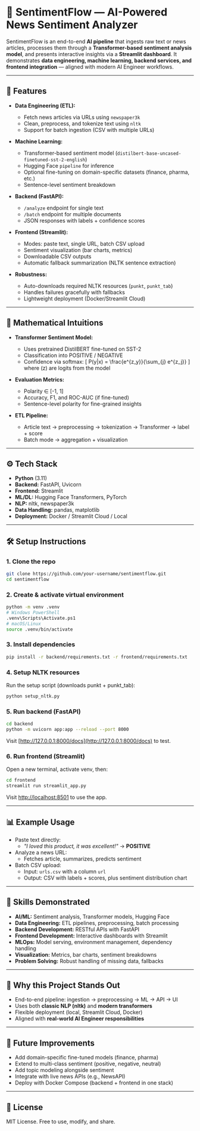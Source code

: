 # 📰 SentimentFlow — AI-Powered News Sentiment Analyzer

SentimentFlow is an end-to-end **AI pipeline** that ingests raw text or news articles, processes them through a **Transformer-based sentiment analysis model**, and presents interactive insights via a **Streamlit dashboard**. It demonstrates **data engineering, machine learning, backend services, and frontend integration** — aligned with modern AI Engineer workflows.

---

## 🚀 Features
- **Data Engineering (ETL):**
  - Fetch news articles via URLs using `newspaper3k`
  - Clean, preprocess, and tokenize text using `nltk`
  - Support for batch ingestion (CSV with multiple URLs)

- **Machine Learning:**
  - Transformer-based sentiment model (`distilbert-base-uncased-finetuned-sst-2-english`)
  - Hugging Face `pipeline` for inference
  - Optional fine-tuning on domain-specific datasets (finance, pharma, etc.)
  - Sentence-level sentiment breakdown

- **Backend (FastAPI):**
  - `/analyze` endpoint for single text
  - `/batch` endpoint for multiple documents
  - JSON responses with labels + confidence scores

- **Frontend (Streamlit):**
  - Modes: paste text, single URL, batch CSV upload
  - Sentiment visualization (bar charts, metrics)
  - Downloadable CSV outputs
  - Automatic fallback summarization (NLTK sentence extraction)

- **Robustness:**
  - Auto-downloads required NLTK resources (`punkt`, `punkt_tab`)
  - Handles failures gracefully with fallbacks
  - Lightweight deployment (Docker/Streamlit Cloud)

---

## 🧮 Mathematical Intuitions
- **Transformer Sentiment Model:**
  - Uses pretrained DistilBERT fine-tuned on SST-2
  - Classification into POSITIVE / NEGATIVE
  - Confidence via softmax:
    \[
    P(y|x) = \frac{e^{z_y}}{\sum_{j} e^{z_j}}
    \]
    where \(z\) are logits from the model

- **Evaluation Metrics:**
  - Polarity ∈ [-1, 1]
  - Accuracy, F1, and ROC-AUC (if fine-tuned)
  - Sentence-level polarity for fine-grained insights

- **ETL Pipeline:**
  - Article text → preprocessing → tokenization → Transformer → label + score
  - Batch mode → aggregation + visualization

---

## ⚙️ Tech Stack
- **Python** (3.11)
- **Backend:** FastAPI, Uvicorn
- **Frontend:** Streamlit
- **ML/DL:** Hugging Face Transformers, PyTorch
- **NLP:** nltk, newspaper3k
- **Data Handling:** pandas, matplotlib
- **Deployment:** Docker / Streamlit Cloud / Local

---

## 🛠️ Setup Instructions

### 1. Clone the repo
```bash
git clone https://github.com/your-username/sentimentflow.git
cd sentimentflow
```

### 2. Create & activate virtual environment
```bash
python -m venv .venv
# Windows PowerShell
.venv\Scripts\Activate.ps1
# macOS/Linux
source .venv/bin/activate
```

### 3. Install dependencies
```bash
pip install -r backend/requirements.txt -r frontend/requirements.txt
```

### 4. Setup NLTK resources
Run the setup script (downloads punkt + punkt_tab):
```bash
python setup_nltk.py
```

### 5. Run backend (FastAPI)
```bash
cd backend
python -m uvicorn app:app --reload --port 8000
```
Visit [http://127.0.0.1:8000/docs](http://127.0.0.1:8000/docs) to test.

### 6. Run frontend (Streamlit)
Open a new terminal, activate venv, then:
```bash
cd frontend
streamlit run streamlit_app.py
```
Visit [http://localhost:8501](http://localhost:8501) to use the app.

---

## 📊 Example Usage
- Paste text directly:
  - *"I loved this product, it was excellent!"* → **POSITIVE**
- Analyze a news URL:
  - Fetches article, summarizes, predicts sentiment
- Batch CSV upload:
  - Input: `urls.csv` with a column `url`
  - Output: CSV with labels + scores, plus sentiment distribution chart

---

## 🔑 Skills Demonstrated
- **AI/ML:** Sentiment analysis, Transformer models, Hugging Face
- **Data Engineering:** ETL pipelines, preprocessing, batch processing
- **Backend Development:** RESTful APIs with FastAPI
- **Frontend Development:** Interactive dashboards with Streamlit
- **MLOps:** Model serving, environment management, dependency handling
- **Visualization:** Metrics, bar charts, sentiment breakdowns
- **Problem Solving:** Robust handling of missing data, fallbacks

---

## 🌟 Why this Project Stands Out
- End-to-end pipeline: ingestion → preprocessing → ML → API → UI
- Uses both **classic NLP (nltk)** and **modern transformers**
- Flexible deployment (local, Streamlit Cloud, Docker)
- Aligned with **real-world AI Engineer responsibilities**

---

## 📌 Future Improvements
- Add domain-specific fine-tuned models (finance, pharma)
- Extend to multi-class sentiment (positive, negative, neutral)
- Add topic modeling alongside sentiment
- Integrate with live news APIs (e.g., NewsAPI)
- Deploy with Docker Compose (backend + frontend in one stack)

---

## 📜 License
MIT License. Free to use, modify, and share.
